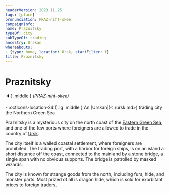 ```yaml
---
headerVersion: 2023.11.25
tags: [place]
pronunciation: PRAZ-niht-skee
campaignInfo:
name: Praznitsky
typeOf: city
subTypeOf: trading
ancestry: Urskan
whereabouts:
- {type: home, location: Ursk, startFilter: f}
title: Praznitsky
---
```

# Praznitsky
:speaker:{ .middle } *(PRAZ-niht-skee)*  
<div class="grid cards ext-narrow-margin ext-one-column" markdown>
-    :octicons-location-24:{ .lg .middle } An [Urskan](<./ursk.md>) trading city the Northern Green Sea  
</div>


Praznitsky is a mysterious city on the north coast of the [Eastern Green Sea](<../eastern-green-sea/eastern-green-sea.md>), and one of the few ports where foreigners are allowed to trade in the country of [Ursk](<./ursk.md>). 

The city itself is a walled coastal settlement, where foreigners are prohibited. The trading port, with a harbor for foreign ships, is on an island a short distance off the coast, connected to the mainland by a stone bridge, a single span with no obvious supports. The bridge is patrolled by masked wizards. 

The city is known for strange goods from the north, including furs, hide, and monster parts. Most prized of all is dragon hide, which is sold for exorbitant prices to foreign traders. 

